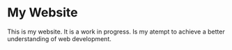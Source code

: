# My Website
This is my website. It is a work in progress. Is my atempt to achieve a better understanding of web development.